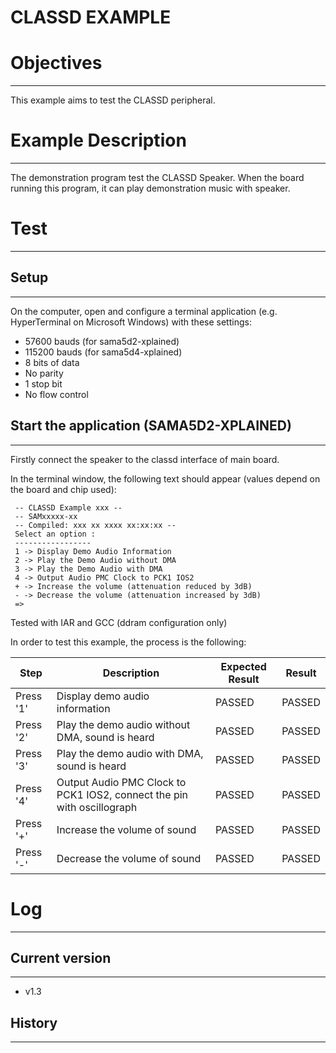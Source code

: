 CLASSD EXAMPLE
============

# Objectives
------------
This example aims to test the CLASSD peripheral.

# Example Description
---------------------
The demonstration program test the CLASSD Speaker. When the board running this
program, it can play demonstration music with speaker.

# Test
------

## Setup
--------
On the computer, open and configure a terminal application
(e.g. HyperTerminal on Microsoft Windows) with these settings:
 - 57600 bauds (for sama5d2-xplained)
 - 115200 bauds (for sama5d4-xplained)
 - 8 bits of data
 - No parity
 - 1 stop bit
 - No flow control

## Start the application (SAMA5D2-XPLAINED)
--------
Firstly connect the speaker to the classd interface of main board.

In the terminal window, the following text should appear (values depend on the
board and chip used):
```
 -- CLASSD Example xxx --
 -- SAMxxxxx-xx
 -- Compiled: xxx xx xxxx xx:xx:xx --
 Select an option :
 -----------------	
 1 -> Display Demo Audio Information
 2 -> Play the Demo Audio without DMA
 3 -> Play the Demo Audio with DMA	
 4 -> Output Audio PMC Clock to PCK1 IOS2
 + -> Increase the volume (attenuation reduced by 3dB)
 - -> Decrease the volume (attenuation increased by 3dB)
 =>	
```

Tested with IAR and GCC (ddram configuration only)

In order to test this example, the process is the following:

Step | Description | Expected Result | Result
-----|-------------|-----------------|-------
Press '1' | Display demo audio information | PASSED | PASSED
Press '2' | Play the demo audio without DMA, sound is heard | PASSED | PASSED
Press '3' | Play the demo audio with DMA, sound is heard | PASSED | PASSED
Press '4' | Output Audio PMC Clock to PCK1 IOS2, connect the pin with oscillograph | PASSED | PASSED
Press '+' | Increase the volume of sound | PASSED | PASSED
Press '-' | Decrease the volume of sound | PASSED | PASSED


# Log
------

## Current version
--------
 - v1.3

## History
--------
